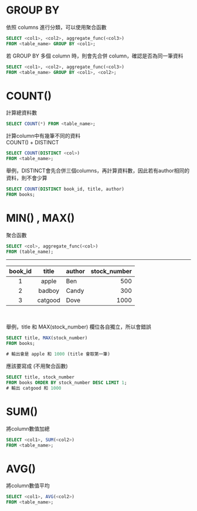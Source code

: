 # GROUP BY
依照 columns 進行分類，可以使用聚合函數
```SQL
SELECT <col1>, <col2>, aggregate_func(<col3>)
FROM <table_name> GROUP BY <col1>;
```
若 GROUP BY 多個 column 時，則會先合併 column，確認是否為同一筆資料
```sql
SELECT <col1>, <col2>, aggregate_func(<col3>)
FROM <table_name> GROUP BY <col1>, <col2>;
```

# COUNT()
計算總資料數
```SQL
SELECT COUNT(*) FROM <table_name>;
```
計算column中有幾筆不同的資料  
COUNT() + DISTINCT
```sql
SELECT COUNT(DISTINCT <col>)
FROM <table_name>;
```
舉例，DISTINCT會先合併三個columns，再計算資料數，因此若有author相同的資料，則不會少算
```sql
SELECT COUNT(DISTINCT book_id, title, author)
FROM books;
```

# MIN() , MAX()
聚合函數
```SQL
SELECT <col>, aggregate_func(<col>)
FROM (table_name);
```
---
|book_id|title|author| stock_number |
| :--: | :--: | :-- | --: |
|1|apple|Ben|500|
|2|badboy|Candy|300|
|3|catgood|Dove|1000|
<br>  

舉例，title 和 MAX(stock_number) 欄位各自獨立，所以會錯誤
```sql
SELECT title, MAX(stock_number)
FROM books;

# 輸出會是 apple 和 1000 (title 會取第一筆)
```
應該要寫成 (不用聚合函數)
```sql
SELECT title, stock_number
FROM books ORDER BY stock_number DESC LIMIT 1;
# 輸出 catgood 和 1000
```
# SUM()
將column數值加總
```SQL
SELECT <col1>, SUM(<col2>)
FROM <table_name>;
```

# AVG()
將column數值平均
```SQL
SELECT <col1>, AVG(<col2>)
FROM <table_name>;
```